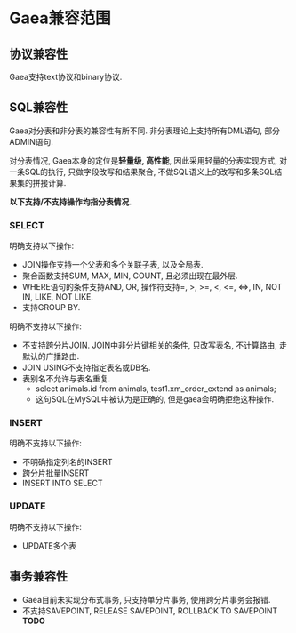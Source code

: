 # Gaea兼容范围

## 协议兼容性

Gaea支持text协议和binary协议. 

## SQL兼容性

Gaea对分表和非分表的兼容性有所不同. 非分表理论上支持所有DML语句, 部分ADMIN语句.

对分表情况, Gaea本身的定位是**轻量级, 高性能**, 因此采用轻量的分表实现方式, 对一条SQL的执行, 只做字段改写和结果聚合, 不做SQL语义上的改写和多条SQL结果集的拼接计算. 

**以下支持/不支持操作均指分表情况.**

### SELECT

明确支持以下操作:

- JOIN操作支持一个父表和多个关联子表, 以及全局表.
- 聚合函数支持SUM, MAX, MIN, COUNT, 且必须出现在最外层.
- WHERE语句的条件支持AND, OR, 操作符支持=, >, >=, <, <=, <=>, IN, NOT IN, LIKE, NOT LIKE.
- 支持GROUP BY.

明确不支持以下操作:

- 不支持跨分片JOIN. JOIN中非分片键相关的条件, 只改写表名, 不计算路由, 走默认的广播路由.
- JOIN USING不支持指定表名或DB名.
- 表别名不允许与表名重复.
  - select animals.id from animals, test1.xm_order_extend as animals;
  - 这句SQL在MySQL中被认为是正确的, 但是gaea会明确拒绝这种操作.

### INSERT

明确不支持以下操作:

- 不明确指定列名的INSERT
- 跨分片批量INSERT
- INSERT INTO SELECT
 
### UPDATE

明确不支持以下操作:

- UPDATE多个表


## 事务兼容性

- Gaea目前未实现分布式事务, 只支持单分片事务, 使用跨分片事务会报错.
- 不支持SAVEPOINT, RELEASE SAVEPOINT, ROLLBACK TO SAVEPOINT **TODO**

